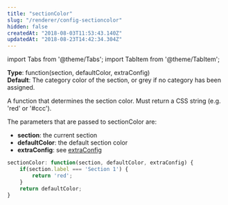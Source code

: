 ```yaml
---
title: "sectionColor"
slug: "/renderer/config-sectioncolor"
hidden: false
createdAt: "2018-08-03T11:53:43.140Z"
updatedAt: "2018-08-23T14:42:34.304Z"
---
```


import Tabs from '@theme/Tabs';
import TabItem from '@theme/TabItem';

**Type**: function(section, defaultColor, extraConfig)  
**Default**: The category color of the section, or grey if no category has been assigned.  

A function that determines the section color. Must return a CSS string (e.g. 'red' or '#ccc').

The parameters that are passed to sectionColor are:

* **section**: the current section
* **defaultColor**: the default section color
* **extraConfig**: see [extraConfig](renderer-config-extraconfig) 

```javascript
sectionColor: function(section, defaultColor, extraConfig) {
    if(section.label === 'Section 1') {
        return 'red';
    }
    return defaultColor;
}
```
